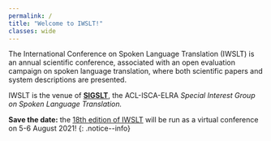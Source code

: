 ```yaml
---
permalink: /
title: "Welcome to IWSLT!"
classes: wide
---
```


The International Conference on Spoken Language Translation (IWSLT) is an annual scientific conference, associated with an open evaluation campaign on spoken language translation, where both scientific papers and system descriptions are presented.

IWSLT is the venue of [**SIGSLT**](/sigslt), the ACL-ISCA-ELRA *Special Interest Group on Spoken Language Translation.* 

**Save the date:** the [18th edition of IWSLT](/2021) will be run as a virtual conference on 5-6 August 2021!
{: .notice--info}
